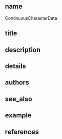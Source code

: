 ## name
ContinuousCharacterData
## title
## description
## details
## authors
## see_also
## example
## references
